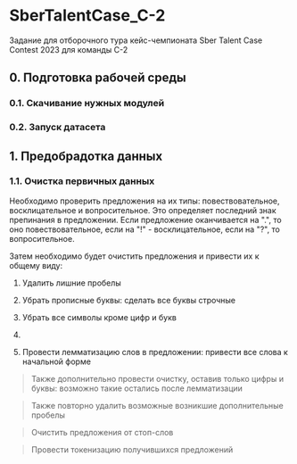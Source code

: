 # SberTalentCase_C-2
Задание для отборочного тура кейс-чемпионата Sber Talent Case Contest 2023 для команды С-2

## 0. Подготовка рабочей среды
### 0.1. Скачивание нужных модулей
### 0.2. Запуск датасета

## 1. Предобрадотка данных
### 1.1. Очистка первичных данных
Необходимо проверить предложения на их типы: повествовательное, восклицательное и вопросительное. Это определяет последний знак препинания в предложении. Если предложение оканчивается на ".", то оно повествовательное, если на "!" - восклицательное, если на "?", то вопросительное.

Затем необходимо будет очистить предложения и привести их к общему виду:

1. Удалить лишние пробелы

2. Убрать прописные буквы: сделать все буквы строчные

3. Убрать все символы кроме цифр и букв
4. 
5. Провести лемматизацию слов в предложении: привести все слова к начальной форме

> Также дополнительно провести очистку, оставив только цифры и буквы: возможно такие остались после лемматизации

> Также повторно удалить возможные возникшие дополнительные пробелы

> Очистить предложения от стоп-слов

> Провести токенизацию получившихся предложений
